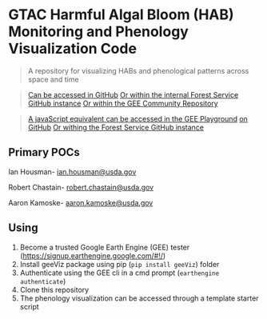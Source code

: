 # GTAC Harmful Algal Bloom (HAB) Monitoring and Phenology Visualization Code
> A repository for visualizing HABs and phenological patterns across space and time

> [Can be accessed in GitHub](https://github.com/rcr-usfs/geeViz)
> [Or within the internal Forest Service GitHub instance](https://code.fs.usda.gov/forest-service/geeViz)
> [Or within the GEE Community Repository](https://github.com/gee-community/geeViz)

> [A javaScript equivalent can be accessed in the GEE Playground](https://earthengine.googlesource.com/users/USFS_GTAC/modules)
> [on GitHub](https://github.com/rcr-usfs/gtac-rcr-gee-js-modules.git)
> [Or withing the Forest Service GitHub instance](https://code.fs.usda.gov/forest-service/gtac-gee-js-modules.git)

## Primary POCs

Ian Housman- ian.housman@usda.gov

Robert Chastain- robert.chastain@usda.gov

Aaron Kamoske- aaron.kamoske@usda.gov

## Using
1. Become a trusted Google Earth Engine (GEE) tester (<https://signup.earthengine.google.com/#!/>)
2. Install geeViz package using pip (`pip install geeViz`) 
folder
3. Authenticate using the GEE cli in a cmd prompt (`earthengine authenticate`)
4. Clone this repository
5. The phenology visualization can be accessed through a template starter script
